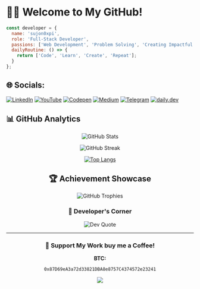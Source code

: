 # 😶‍🌫️ Welcome to My GitHub!

```javascript
const developer = {
  name: 'sujon0xpi',
  role: 'Full-Stack Developer',
  passions: ['Web Development', 'Problem Solving', 'Creating Impactful Solutions'],
  dailyRoutine: () => {
    return ['Code', 'Learn', 'Create', 'Repeat'];
  }
};
```

## 🌐 Socials:
[![LinkedIn](https://img.shields.io/badge/LinkedIn-%230077B5.svg?logo=linkedin&logoColor=white)](https://linkedin.com/in/sujon0xpi) 
[![YouTube](https://img.shields.io/badge/YouTube-%23FF0000.svg?logo=YouTube&logoColor=white)](https://youtube.com/@freedom369_4u) 
[![Codepen](https://img.shields.io/badge/Codepen-000000?style=for-the-badge&logo=codepen&logoColor=white)](https://codepen.io/sujon0xpi) 
[![Medium](https://img.shields.io/badge/Medium-%23000000.svg?logo=medium&logoColor=white)](https://medium.com/@sujon0xpi)
[![Telegram](https://img.shields.io/badge/Telegram-%232CA5E0.svg?logo=telegram&logoColor=white)](https://t.me/Freedom369_4u)
[![daily.dev](https://img.shields.io/badge/daily.dev-%231572B6.svg?logo=daily.dev&logoColor=white)](https://app.daily.dev/sujon0xpi)


## 📊 GitHub Analytics

<div align="center">
  
![GitHub Stats](https://github-readme-stats.vercel.app/api?username=sujon0xpi&theme=tokyonight&hide_border=true&include_all_commits=true&count_private=true)
  
![GitHub Streak](https://github-readme-streak-stats.herokuapp.com/?user=sujon0xpi&theme=tokyonight&hide_border=true)
  
[![Top Langs](https://github-readme-stats.vercel.app/api/top-langs/?username=sujon0xpi&theme=tokyonight&hide_border=true&include_all_commits=true&count_private=true&layout=compact)](https://github.com/anuraghazra/github-readme-stats)

## 🏆 Achievement Showcase
![GitHub Trophies](https://github-profile-trophy.vercel.app/?username=sujon0xpi&theme=tokyonight&no-frame=true&no-bg=false&margin-w=4)

### 💭 Developer's Corner
![Dev Quote](https://quotes-github-readme.vercel.app/api?type=horizontal&theme=tokyonight)

---

<div align="center">
  
### 💖 Support My Work buy me a Coffee!

**BTC:**  
```
0x87D69eA3a72d33821DBA8e8757C4374572e23241
```

[![](https://visitcount.itsvg.in/api?id=sujon0xpi&label=Profile%20Views&color=6&icon=5&pretty=true)](https://visitcount.itsvg.in)
</div>
